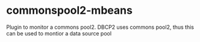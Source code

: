 commonspool2-mbeans
====================
Plugin to monitor a commons pool2. DBCP2 uses commons pool2, thus this can be used to montior a data source pool
